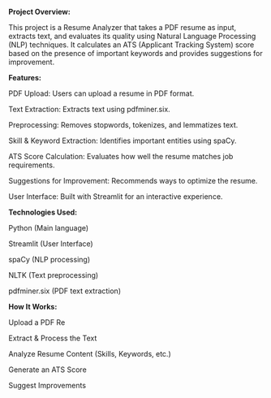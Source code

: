 **Project Overview:**

This project is a Resume Analyzer that takes a PDF resume as input, extracts text, and evaluates its quality using Natural Language Processing (NLP) techniques. It calculates an ATS (Applicant Tracking System) score based on the presence of important keywords and provides suggestions for improvement.

**Features:**

PDF Upload: Users can upload a resume in PDF format.

Text Extraction: Extracts text using pdfminer.six.

Preprocessing: Removes stopwords, tokenizes, and lemmatizes text.

Skill & Keyword Extraction: Identifies important entities using spaCy.

ATS Score Calculation: Evaluates how well the resume matches job requirements.

Suggestions for Improvement: Recommends ways to optimize the resume.

User Interface: Built with Streamlit for an interactive experience.

**Technologies Used:**

Python (Main language)

Streamlit (User Interface)

spaCy (NLP processing)

NLTK (Text preprocessing)

pdfminer.six (PDF text extraction)



**How It Works:**

Upload a PDF Re

Extract & Process the Text

Analyze Resume Content (Skills, Keywords, etc.)

Generate an ATS Score

Suggest Improvements
